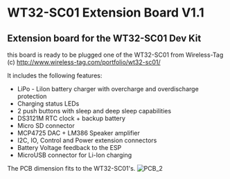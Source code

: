 # WT32-SC01 Extension Board V1.1

## Extension board for the WT32-SC01 Dev Kit

this board is ready to be plugged one of the WT32-SC01 from Wireless-Tag (c)
http://www.wireless-tag.com/portfolio/wt32-sc01/

It includes the following features:
- LiPo - LiIon battery charger with overcharge and overdischarge protection
- Charging status LEDs
- 2 push buttons with sleep and deep sleep capabilities
- DS3121M RTC clock + backup battery
- Micro SD connector
- MCP4725 DAC + LM386 Speaker amplifier 
- I2C, IO, Control and Power extension connectors
- Battery Voltage feedback to the ESP
- MicroUSB connector for Li-Ion charging 

The PCB dimension fits to the WT32-SC01's.
![PCB_2](https://user-images.githubusercontent.com/84618082/178008804-43db00e3-7fa0-45bc-aafb-9cc116324780.jpg)




